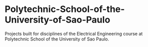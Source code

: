 # Polytechnic-School-of-the-University-of-Sao-Paulo
Projects built for disciplines of the Electrical Engineering course at Polytechnic School of the University of Sao Paulo.
